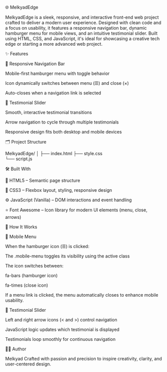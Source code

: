 

🌐 MelkyadEdge

MelkyadEdge is a sleek, responsive, and interactive front-end web project crafted to deliver a modern user experience. Designed with clean code and a focus on usability, it features a responsive navigation bar, dynamic hamburger menu for mobile views, and an intuitive testimonial slider. Built using HTML, CSS, and JavaScript, it's ideal for showcasing a creative tech edge or starting a more advanced web project.




✨ Features

🔹 Responsive Navigation Bar

Mobile-first hamburger menu with toggle behavior

Icon dynamically switches between menu (☰) and close (×)

Auto-closes when a navigation link is selected


🔹 Testimonial Slider

Smooth, interactive testimonial transitions

Arrow navigation to cycle through multiple testimonials

Responsive design fits both desktop and mobile devices





🗂 Project Structure

MelkyadEdge/
│
├── index.html
├── style.css      
└── script.js      




🛠 Built With

🧱 HTML5 – Semantic page structure

🎨 CSS3 – Flexbox layout, styling, responsive design

⚙ JavaScript (Vanilla) – DOM interactions and event handling

⭐ Font Awesome – Icon library for modern UI elements (menu, close, arrows)





🚀 How It Works

📱 Mobile Menu

When the hamburger icon (☰) is clicked:

The .mobile-menu toggles its visibility using the active class

The icon switches between:

fa-bars (hamburger icon)

fa-times (close icon)



If a menu link is clicked, the menu automatically closes to enhance mobile usability.

💬 Testimonial Slider

Left and right arrow icons (< and >) control navigation

JavaScript logic updates which testimonial is displayed

Testimonials loop smoothly for continuous navigation


👨‍💻 Author

Melkyad
Crafted with passion and precision to inspire creativity, clarity, and user-centered design.
